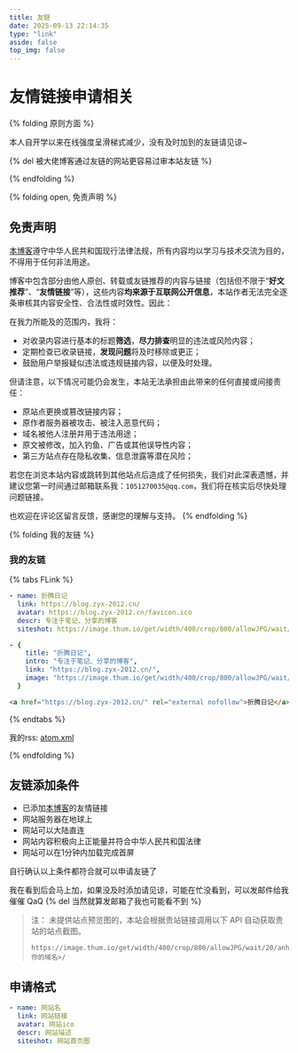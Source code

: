 ```yaml
---
title: 友链
date: 2025-09-13 22:14:35
type: "link"
aside: false
top_img: false
---
```


# 友情链接申请相关

{% folding 原则方面 %}

本人自开学以来在线强度呈滑梯式减少，没有及时加到的友链请见谅~

{% del 被大佬博客通过友链的网站更容易过审本站友链 %}

{% endfolding %}

{% folding open, 免责声明 %}

## 免责声明

[本博客](https://blog.zyx-2012.cn)遵守中华人民共和国现行法律法规，所有内容均以学习与技术交流为目的，不得用于任何非法用途。

博客中包含部分由他人原创、转载或友链推荐的内容与链接（包括但不限于“**好文推荐**”、“**友情链接**”等），这些内容**均来源于互联网公开信息**，本站作者无法完全逐条审核其内容安全性、合法性或时效性。因此：

在我力所能及的范围内，我将：

- 对收录内容进行基本的标题**筛选**，**尽力排查**明显的违法或风险内容；
- 定期检查已收录链接，**发现问题**将及时移除或更正；
- 鼓励用户举报疑似违法或违规链接内容，以便及时处理。

但请注意，以下情况可能仍会发生，本站无法承担由此带来的任何直接或间接责任：

- 原站点更换或篡改链接内容；
- 原作者服务器被攻击、被注入恶意代码；
- 域名被他人注册并用于违法用途；
- 原文被修改，加入钓鱼、广告或其他误导性内容；
- 第三方站点存在隐私收集、信息泄露等潜在风险；

若您在浏览本站内容或跳转到其他站点后造成了任何损失，我们对此深表遗憾，并建议您第一时间通过邮箱联系我：``1051270035@qq.com``，我们将在核实后尽快处理问题链接。

也欢迎在评论区留言反馈，感谢您的理解与支持。
{% endfolding %}

{% folding 我的友链 %}

### 我的友链

{% tabs FLink %}

<!-- tab Butterfly -->

```yml
- name: 折腾日记
  link: https://blog.zyx-2012.cn/
  avatar: https://blog.zyx-2012.cn/favicon.ico
  descr: 专注于笔记、分享的博客
  siteshot: https://image.thum.io/get/width/400/crop/800/allowJPG/wait/20/anheyu.com/https://blog.zyx-2012.cn/
```

<!-- endtab -->

<!-- tab Fuild -->

```yml
- {
    title: "折腾日记",
    intro: "专注于笔记、分享的博客",
    link: "https://blog.zyx-2012.cn/",
    image: "https://image.thum.io/get/width/400/crop/800/allowJPG/wait/20/anheyu.com/https://blog.zyx-2012.cn/",
  }
```

<!-- endtab -->

<!-- tab html -->

```HTML
<a href="https://blog.zyx-2012.cn/" rel="external nofollow">折腾日记</a>
```

<!-- endtab -->

{% endtabs %}

我的rss: [atom.xml](https://blog.zyx-2012.cn/atom.xml)

{% endfolding %}

## 友链添加条件

- 已添加[本博客](https://blog.zyx-2012.cn)的友情链接
- 网站服务器在地球上
- 网站可以大陆直连
- 网站内容积极向上正能量并符合中华人民共和国法律
- 网站可以在1分钟内加载完成首屏

自行确认以上条件都符合就可以申请友链了

我在看到后会马上加，如果没及时添加请见谅，可能在忙没看到，可以发邮件给我催催 QaQ {% del 当然就算发邮箱了我也可能看不到 %}

> 注：
> 未提供站点预览图的，本站会根据贵站链接调用以下 API 自动获取贵站的站点截图。
> 
> ```url
> https://image.thum.io/get/width/400/crop/800/allowJPG/wait/20/anheyu.com/https://<你的域名>/
> ```

## 申请格式

```yml
- name: 网站名
  link: 网站链接
  avatar: 网站ico
  descr: 网站描述
  siteshot: 网站首页图
```